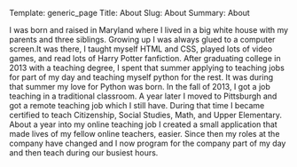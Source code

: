 Template: generic_page 
Title: About 
Slug: About 
Summary: About

I was born and raised in Maryland where I lived in a big white house with my parents and three siblings. Growing up I was always glued to a computer screen.It was there, I taught myself HTML and CSS, played lots of video games, and read lots of Harry Potter fanfiction. After graduating college in 2013 with a teaching degree, I spent that summer applying to teaching jobs for part of my day and teaching myself python for the rest. It was during that summer my love for Python was born. In the fall of 2013, I got a job teaching in a traditional classroom. A year later I moved to Pittsburgh and got a remote teaching job which I still have. During that time I became certified to teach Citizenship, Social Studies, Math, and Upper Elementary. About a year into my online teaching job I created a small application that made lives of my fellow online teachers, easier. Since then my roles at the company have changed and I now program for the company part of my day and then teach during our busiest hours. 